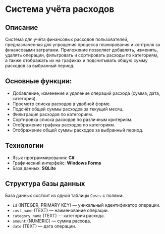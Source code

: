 # Система учёта расходов

## Описание

Система для учёта финансовых расходов пользователей, предназначенная для упрощения процесса планирования и контроля за финансовыми затратами. Приложение позволяет добавлять, изменять, удалять операции, фильтровать и сортировать расходы по категориям, а также отображать их на графиках и подсчитывать общую сумму расходов за выбранный период.

## Основные функции:
- Добавление, изменение и удаление операций расхода (сумма, дата, категория).
- Просмотр списка расходов в удобной форме.
- Подсчёт общей суммы расходов за текущий месяц.
- Фильтрация расходов по категориям.
- Сортировка списка расходов по различным критериям.
- Отображение графика расходов по категориям.
- Отображение общей суммы расходов за выбранный период.

## Технологии
- Язык программирования: **C#**
- Графический интерфейс: **Windows Forms**
- База данных: **SQLite**

## Структура базы данных

База данных состоит из одной таблицы `Costs` с полями:
- `id` (INTEGER, PRIMARY KEY) — уникальный идентификатор операции.
- `cost_name` (TEXT) — наименование операции.
- `category_name` (TEXT) — категория расхода.
- `amount` (NUMERIC) — сумма расхода.
- `date` (TEXT) — дата операции.
